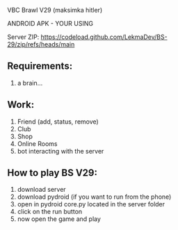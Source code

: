VBC Brawl V29 (maksimka hitler)

ANDROID APK - YOUR USING

Server ZIP: https://codeload.github.com/LekmaDev/BS-29/zip/refs/heads/main

## Requirements: ##
1. a brain...

## Work: ##
1. Friend (add, status, remove)
2. Club
3. Shop
4. Online Rooms
5. bot interacting with the server

## How to play BS V29: ##
1. download server
2. download pydroid (if you want to run from the phone)
3. open in pydroid core.py located in the server folder
4. click on the run button
5. now open the game and play



